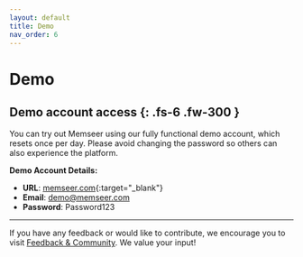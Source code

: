 ```yaml
---
layout: default 
title: Demo
nav_order: 6
---
```


# Demo
Demo account access
{: .fs-6 .fw-300 }
---

You can try out Memseer using our fully functional demo account, which resets once per day. Please avoid changing the password so others can also experience the platform.

**Demo Account Details:**

- **URL**: [memseer.com](https://memseer.com){:target="_blank"}
- **Email**: demo@memseer.com
- **Password**: Password123

---

If you have any feedback or would like to contribute, we encourage you to visit [Feedback & Community](feedback.md). We value your input!
